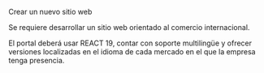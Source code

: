 Crear un nuevo sitio web 


Se requiere desarrollar un sitio web orientado al comercio internacional. 

El portal deberá usar REACT 19, contar con soporte multilingüe y ofrecer versiones localizadas en el idioma de cada mercado en el que la empresa tenga presencia.